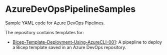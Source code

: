 # AzureDevOpsPipelineSamples
Sample YAML code for Azure DevOps Pipelines.

The repository contains templates for:
* [Bicep-Template-Deployment-Using-AzureCLI-001](https://github.com/cpolydorou/AzureDevOpsPipelineSamples/tree/main/Bicep-Template-Deployment-Using-AzureCLI-001): A pipepline to deploy a Bicep template saved in an Azure DevOps repository.
